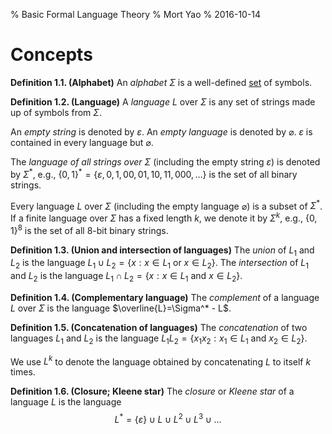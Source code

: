 % Basic Formal Language Theory
% Mort Yao
% 2016-10-14

# Concepts

**Definition 1.1. (Alphabet)** An *alphabet* $\Sigma$ is a well-defined [set](/math/set) of symbols.

**Definition 1.2. (Language)** A *language* $L$ over $\Sigma$ is any set of strings made up of symbols from $\Sigma$.

An *empty string* is denoted by $\varepsilon$. An *empty language* is denoted by $\varnothing$. $\varepsilon$ is contained in every language but $\varnothing.$

The *language of all strings over $\Sigma$* (including the empty string $\varepsilon$) is denoted by $\Sigma^*$, e.g., $\{0,1\}^* = \{\varepsilon,0,1,00,01,10,11,000,\dots\}$ is the set of all binary strings.

Every language $L$ over $\Sigma$ (including the empty language $\varnothing$) is a subset of $\Sigma^*$. If a finite language over $\Sigma$ has a fixed length $k$, we denote it by $\Sigma^k$, e.g., $\{0,1\}^8$ is the set of all 8-bit binary strings.

**Definition 1.3. (Union and intersection of languages)** The *union* of $L_1$ and $L_2$ is the language $L_1 \cup L_2 = \{x: x \in L_1 \textrm{ or } x \in L_2\}$. The *intersection* of $L_1$ and $L_2$ is the language $L_1 \cap L_2 = \{x: x \in L_1 \textrm{ and } x \in L_2\}$.

**Definition 1.4. (Complementary language)** The *complement* of a language $L$ over $\Sigma$ is the language $\overline{L}=\Sigma^* - L$.

**Definition 1.5. (Concatenation of languages)** The *concatenation* of two languages $L_1$ and $L_2$ is the language $L_1L_2 = \{x_1x_2: x_1 \in L_1 \textrm{ and } x_2 \in L_2\}$.

We use $L^k$ to denote the language obtained by concatenating $L$ to itself $k$ times.

**Definition 1.6. (Closure; Kleene star)** The *closure* or *Kleene star* of a language $L$ is the language
$$L^* = \{\varepsilon\} \cup L \cup L^2 \cup L^3 \cup \dots$$
